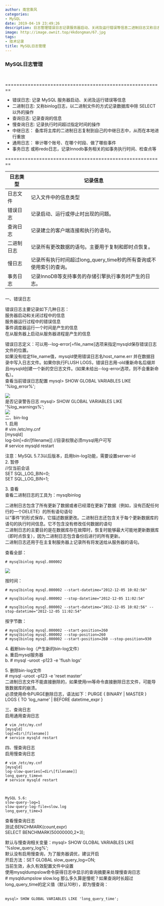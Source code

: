 ```yaml
---
author: 南宫乘风
categories:
- MySQL
date: 2019-04-19 23:49:26
description: 日志管理错误日志记录服务器启动、关闭及运行错误等信息二进制日志又称日志，以二进制文件的方式记录数据库中除以外的操作查询日志记录查询的信息慢查询日志记录执行时间超过指定时间的操作中继日志：备库将主库的二。。。。。。。
image: http://image.ownit.top/4kdongman/67.jpg
tags:
- 技术记录
title: MySQL日志管理
---
```


<!--more-->

### **MySQL日志管理**

 

\========================================================

- 错误日志: 记录 MySQL 服务器启动、关闭及运行错误等信息
- 二进制日志: 又称binlog日志，以二进制文件的方式记录数据库中除 SELECT 以外的操作
- 查询日志: 记录查询的信息
- 慢查询日志: 记录执行时间超过指定时间的操作
- 中继日志： 备库将主库的二进制日志复制到自己的中继日志中，从而在本地进行重放
- 通用日志： 审计哪个账号、在哪个时段、做了哪些事件
- 事务日志 或称redo日志，记录Innodb事务相关的如事务执行时间、检查点等

\========================================================

| 日志类型 | 记录信息 |
| --- | --- |
| 日志文件 | 记入文件中的信息类型 |
| 错误日志 | 记录启动、运行或停止时出现的问题。 |
| 查询日志 | 记录建立的客户端连接和执行的语句。 |
| 二进制日志 | 记录所有更改数据的语句。主要用于复制和即时点恢复。 |
| 慢日志 | 记录所有执行时间超过long\_query\_time秒的所有查询或不使用索引的查询。 |
| 事务日志 | 记录InnoDB等支持事务的存储引擎执行事务时产生的日志。 |

###   
  
  
一、错误日志

  
错误日志主要记录如下几种日志：  
服务器启动和关闭过程中的信息  
服务器运行过程中的错误信息  
事件调度器运行一个时间是产生的信息  
在从服务器上启动从服务器进程是产生的信息  
  
错误日志定义：可以用--log-error\[=file\_name\]选项来指定mysqld保存错误日志文件的位置。  
如果没有给定file\_name值，mysqld使用错误日志名host\_name.err 并在数据目录中写入日志文件。如果你执行FLUSH LOGS，错误日志用-old重新命名后缀并且mysqld创建一个新的空日志文件。\(如果未给出--log-error选项，则不会重新命名）。  
查看当前错误日志配置 mysql> SHOW GLOBAL VARIABLES LIKE '\%log\_error\%';

![](http://image.ownit.top/csdn/20190419233639750.png)  
是否记录警告日志 mysql> SHOW GLOBAL VARIABLES LIKE '\%log\_warnings\%';  
![](http://image.ownit.top/csdn/20190419233703307.png)  
二、bin-log  
1\. 启用  
\# vim /etc/my.cnf  
\[mysqld\]  
log-bin\[=dir/\[filename\]\] //目录权限必须mysql用户可写  
\# service mysqld restart  
  
注意：MySQL 5.7.3以后版本，启用bin-log功能，需要设置server-id  
2\. 暂停  
//仅当前会话  
SET SQL\_LOG\_BIN=0;  
SET SQL\_LOG\_BIN=1;  
  
3\. 查看  
查看二进制日志的工具为：mysqlbinlog  
  
二进制日志包含了所有更新了数据或者已经潜在更新了数据（例如，没有匹配任何行的一个DELETE）的所有语句语句  
以“事件”的形式保存，它描述数据更改。二进制日志还包含关于每个更新数据库的语句的执行时间信息。它不包含没有修改任何数据的语句  
二进制日志的主要目的是在数据库存在故障时，恢复时能够最大可能地更新数据库（即时点恢复），因为二进制日志包含备份后进行的所有更新。  
二进制日志还用于在主复制服务器上记录所有将发送给从服务器的语句。  
  
查看全部：

```
# mysqlbinlog mysql.000002
```

![](http://image.ownit.top/csdn/20190419234857667.png)  
  
按时间：

```
# mysqlbinlog mysql.000002 --start-datetime="2012-12-05 10:02:56"

# mysqlbinlog mysql.000002 --stop-datetime="2012-12-05 11:02:54"

# mysqlbinlog mysql.000002 --start-datetime="2012-12-05 10:02:56" --stop-datetime="2012-12-05 11:02:54"

```

  
按字节数：

```
# mysqlbinlog mysql.000002 --start-position=260
# mysqlbinlog mysql.000002 --stop-position=260
# mysqlbinlog mysql.000002 --start-position=260 --stop-position=930
```

  
4\. 截断bin-log（产生新的bin-log文件）  
a. 重启mysql服务器  
b. # mysql \-uroot \-p123 \-e 'flush logs'  
  
5\. 删除bin-log文件  
\# mysql \-uroot \-p123 \-e 'reset master'  
二进制日志文件不能直接删除的，如果使用rm等命令直接删除日志文件，可能导致数据库的崩溃。  
必须使用命令PURGE删除日志，语法如下：PURGE \{ BINARY | MASTER \} LOGS \{ TO 'log\_name' | BEFORE datetime\_expr \}  
  
三、查询日志  
启用通用查询日志

```
# vim /etc/my.cnf
[mysqld]
log[=dir\[filename]]
# service mysqld restart
```

  
  
  
四、慢查询日志  
启用慢查询日志

```
# vim /etc/my.cnf
[mysqld]
log-slow-queries[=dir\[filename]]
long_query_time=n
# service mysqld restart
```

  
 

```
MySQL 5.6:
slow-query-log=1
slow-query-log-file=slow.log
long_query_time=3
```

  
  
查看慢查询日志  
测试:BENCHMARK\(count,expr\)  
SELECT BENCHMARK\(50000000,2\*3\);  
  
默认与慢查询相关变量：mysql> SHOW GLOBAL VARIABLES LIKE '\%slow\_query\_log\%';  
默认没有启用慢查询，为了服务器调优，建议开启  
开启方法：SET GLOBAL slow\_query\_log=ON;  
当前生效，永久有效配置文件中设置  
使用mysqldumpslow命令获得日志中显示的查询摘要来处理慢查询日志  
\# mysqldumpslow slow.log 那么多久算是慢呢？如果查询时长超过long\_query\_time的定义值（默认10秒），即为慢查询：  
 

```
mysql> SHOW GLOBAL VARIABLES LIKE 'long_query_time';
```